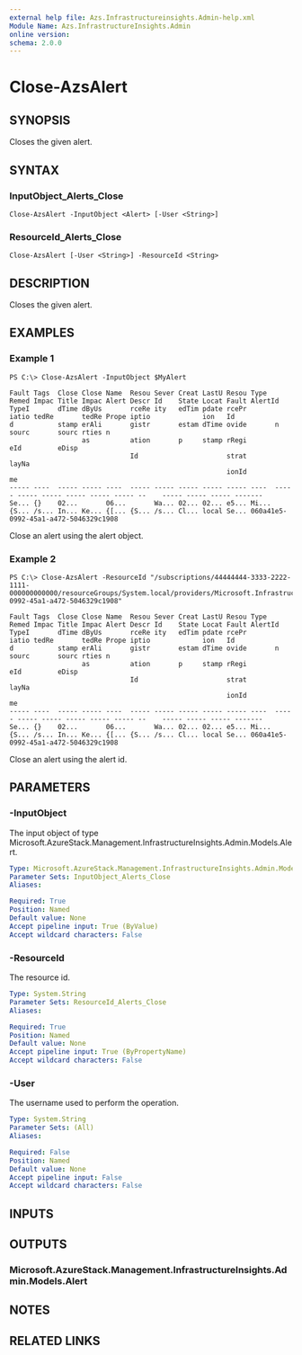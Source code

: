 ```yaml
---
external help file: Azs.Infrastructureinsights.Admin-help.xml
Module Name: Azs.InfrastructureInsights.Admin
online version: 
schema: 2.0.0
---
```


# Close-AzsAlert

## SYNOPSIS
Closes the given alert.

## SYNTAX

### InputObject_Alerts_Close
```
Close-AzsAlert -InputObject <Alert> [-User <String>]
```

### ResourceId_Alerts_Close
```
Close-AzsAlert [-User <String>] -ResourceId <String>
```

## DESCRIPTION
Closes the given alert.

## EXAMPLES

### Example 1
```
PS C:\> Close-AzsAlert -InputObject $MyAlert

Fault Tags  Close Close Name  Resou Sever Creat LastU Resou Type  Remed Impac Title Impac Alert Descr Id    State Locat Fault AlertId
TypeI       dTime dByUs       rceRe ity   edTim pdate rcePr       iatio tedRe       tedRe Prope iptio             ion   Id
d           stamp erAli       gistr       estam dTime ovide       n     sourc       sourc rties n
                  as          ation       p     stamp rRegi             eId         eDisp
                              Id                      strat                         layNa
                                                      ionId                         me
----- ----  ----- ----- ----  ----- ----- ----- ----- ----- ----  ----- ----- ----- ----- ----- ----- --    ----- ----- ----- -------
Se... {}    02...       06...       Wa... 02... 02... e5... Mi... {S... /s... In... Ke... {[... {S... /s... Cl... local Se... 060a41e5-0992-45a1-a472-5046329c1908
```

Close an alert using the alert object.

### Example 2
```
PS C:\> Close-AzsAlert -ResourceId "/subscriptions/44444444-3333-2222-1111-000000000000/resourceGroups/System.local/providers/Microsoft.InfrastructureInsights.Admin/regionHealths/local/alerts/060a41e5-0992-45a1-a472-5046329c1908"

Fault Tags  Close Close Name  Resou Sever Creat LastU Resou Type  Remed Impac Title Impac Alert Descr Id    State Locat Fault AlertId
TypeI       dTime dByUs       rceRe ity   edTim pdate rcePr       iatio tedRe       tedRe Prope iptio             ion   Id
d           stamp erAli       gistr       estam dTime ovide       n     sourc       sourc rties n
                  as          ation       p     stamp rRegi             eId         eDisp
                              Id                      strat                         layNa
                                                      ionId                         me
----- ----  ----- ----- ----  ----- ----- ----- ----- ----- ----  ----- ----- ----- ----- ----- ----- --    ----- ----- ----- -------
Se... {}    02...       06...       Wa... 02... 02... e5... Mi... {S... /s... In... Ke... {[... {S... /s... Cl... local Se... 060a41e5-0992-45a1-a472-5046329c1908
```

Close an alert using the alert id.

## PARAMETERS

### -InputObject
The input object of type Microsoft.AzureStack.Management.InfrastructureInsights.Admin.Models.Alert.

```yaml
Type: Microsoft.AzureStack.Management.InfrastructureInsights.Admin.Models.Alert
Parameter Sets: InputObject_Alerts_Close
Aliases: 

Required: True
Position: Named
Default value: None
Accept pipeline input: True (ByValue)
Accept wildcard characters: False
```

### -ResourceId
The resource id.

```yaml
Type: System.String
Parameter Sets: ResourceId_Alerts_Close
Aliases: 

Required: True
Position: Named
Default value: None
Accept pipeline input: True (ByPropertyName)
Accept wildcard characters: False
```

### -User
The username used to perform the operation.

```yaml
Type: System.String
Parameter Sets: (All)
Aliases: 

Required: False
Position: Named
Default value: None
Accept pipeline input: False
Accept wildcard characters: False
```

## INPUTS

## OUTPUTS

### Microsoft.AzureStack.Management.InfrastructureInsights.Admin.Models.Alert

## NOTES

## RELATED LINKS

